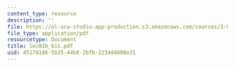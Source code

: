 ```yaml
---
content_type: resource
description: ''
file: https://ol-ocw-studio-app-production.s3.amazonaws.com/courses/3-012-fundamentals-of-materials-science-fall-2005/451781865b2544b82bfb2234d4808e31_lec01b_bis.pdf
file_type: application/pdf
resourcetype: Document
title: lec01b_bis.pdf
uid: 45178186-5b25-44b8-2bfb-2234d4808e31
---
```

